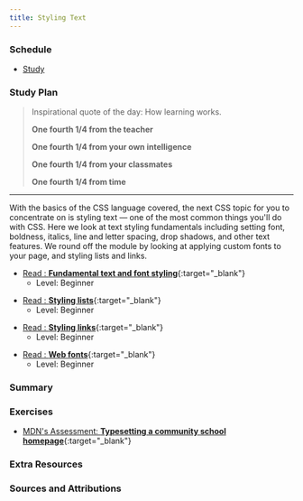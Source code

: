 ```yaml
---
title: Styling Text
---
```


### Schedule

  - [Study](#study-plan-1)

### Study Plan

  > Inspirational quote of the day: How learning works.
  > 
  > **One fourth 1/4 from the teacher**
  > 
  > **One fourth 1/4 from your own intelligence**
  > 
  > **One fourth 1/4 from your classmates**
  > 
  > **One fourth 1/4 from time**

  ---

  With the basics of the CSS language covered, the next CSS topic for you to concentrate on is styling text — one of the most common things you'll do with CSS. Here we look at text styling fundamentals including setting font, boldness, italics, line and letter spacing, drop shadows, and other text features. We round off the module by looking at applying custom fonts to your page, and styling lists and links.

  <!-- WDX:META:PROGRESS:task=Read 'Fundamental text and font styling' -->
  - [Read : **Fundamental text and font styling**](https://developer.mozilla.org/en-US/docs/Learn/CSS/Styling_text/Fundamentals){:target="_blank"}
    - Level: Beginner

  <!-- WDX:META:PROGRESS:task=Read 'Styling lists' -->
  - [Read : **Styling lists**](https://developer.mozilla.org/en-US/docs/Learn/CSS/Styling_text/Styling_lists){:target="_blank"}
    - Level: Beginner

  <!-- WDX:META:PROGRESS:task=Read 'Styling links' -->
  - [Read : **Styling links**](https://developer.mozilla.org/en-US/docs/Learn/CSS/Styling_text/Styling_links){:target="_blank"}
    - Level: Beginner

  <!-- WDX:META:PROGRESS:task=Read 'Web fonts' -->
  - [Read : **Web fonts**](https://developer.mozilla.org/en-US/docs/Learn/CSS/Styling_text/Web_fonts){:target="_blank"}
    - Level: Beginner

### Summary

### Exercises

  <!-- WDX:META:PROGRESS:task=Complete the exercise 'Typesetting a community school homepage'|user_folder=typesetting_a_homepage -->
  <!-- WDX:META:TESTS:name=Test Exercise: 'Typesetting a community school homepage'|type=exist|user_folder=typesetting_a_homepage|files=index.html,styles.css -->
  - [MDN's Assessment: **Typesetting a community school homepage**](https://developer.mozilla.org/en-US/docs/Learn/CSS/Styling_text/Typesetting_a_homepage){:target="_blank"}

### Extra Resources

### Sources and Attributions